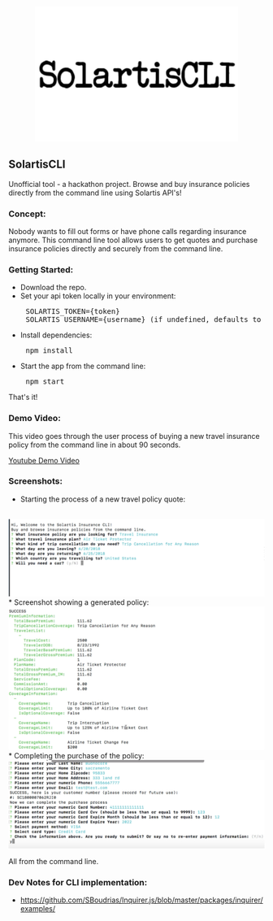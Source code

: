 <p align="center">
    <img src="./screenshots/logo.png" width=400/>
</p>

SolartisCLI
---

Unofficial tool - a hackathon project.
Browse and buy insurance policies directly from the command line using Solartis API's!

### Concept:

Nobody wants to fill out forms or have phone calls regarding insurance anymore.
This command line tool allows users to get quotes and purchase insurance policies directly and securely from the command line. 

### Getting Started:
* Download the repo.
* Set your api token locally in your environment:

<pre>
    SOLARTIS_TOKEN={token}
    SOLARTIS_USERNAME={username} (if undefined, defaults to 'travelagent')
</pre>
* Install dependencies:
<pre>
    npm install
</pre>
* Start the app from the command line:
<pre>
    npm start
</pre>

That's it!

### Demo Video:
This video goes through the user process of buying a new travel insurance policy from the command line in about 90 seconds.

<a href="https://youtu.be/TMai5mufyQA" target="_blank">Youtube Demo Video</a>

### Screenshots:

* Starting the process of a new travel policy quote:
<br/>
<img src="./screenshots/start.png" width=600>
* Screenshot showing a generated policy:
<br/>
<img src="./screenshots/quote.png" width=600>
* Completing the purchase of the policy:
<br/>
<img src="./screenshots/pay.png" width=600>

<p>All from the command line.</p>


### Dev Notes for CLI implementation:
* https://github.com/SBoudrias/Inquirer.js/blob/master/packages/inquirer/examples/

